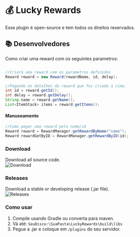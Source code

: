 # 💰 Lucky Rewards
Esse plugin é open-source e tem todos os direitos reservados.
## 📚 Desenvolvedores

Como criar uma reward com os seguintes parametros:
```java

//Criará uma reward com os parametros definidos
Reward reward = new Reward(rewardName, id, delay);

//Pegando os detalhes da reward que foi criada a cima.
int id = reward.getId();
int delay = reward.getDelay();
String name = reward.getName();
List<ItemStack> items = reward.getItems();
```

#### Manuseamento
```java
//Como pegar uma reward pelo nome/id
Reward reward = RewardManager.getRewardByName("name");
Reward rewardGetByID = RewardManager.getRewardByID(id);
```


### Download
Download all source code.\
![Download](https://i.imgur.com/0sWqvh5.png)

### Releases
Download a stable or developing release (.jar file).\
![Releases](https://i.imgur.com/5LfJVVC.png)

### Como usar
1. Compile usando Gradle ou converta para maven.
2. Vá até: `SeuDisco:\SuaPasta\LuckyRewards\build\libs`
3. Pegue a .jar e coloque em `/plugins` do seu servidor.